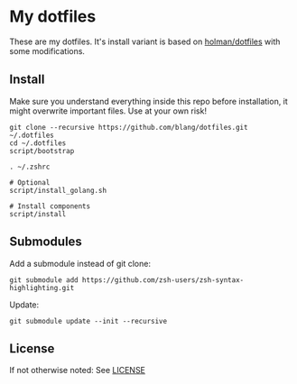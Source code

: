 My dotfiles
==============

These are my dotfiles.
It's install variant is based on [holman/dotfiles](https://github.com/holman/dotfiles) with some modifications.


Install
-------
Make sure you understand everything inside this repo before installation, it might overwrite important files. Use at your own risk!

```
git clone --recursive https://github.com/blang/dotfiles.git ~/.dotfiles
cd ~/.dotfiles
script/bootstrap

. ~/.zshrc

# Optional
script/install_golang.sh

# Install components
script/install
```

Submodules
----------
Add a submodule instead of git clone:
```
git submodule add https://github.com/zsh-users/zsh-syntax-highlighting.git
```

Update:
```
git submodule update --init --recursive
```

License
-------
If not otherwise noted: See [LICENSE](LICENSE)
